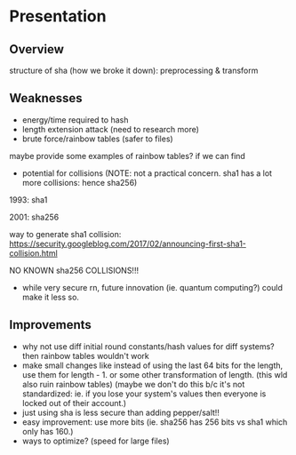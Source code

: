 # Presentation

## Overview

structure of sha (how we broke it down): preprocessing & transform

## Weaknesses

- energy/time required to hash
- length extension attack (need to research more)
- brute force/rainbow tables (safer to files)

maybe provide some examples of rainbow tables? if we can find

- potential for collisions (NOTE: not a practical concern. sha1 has a lot more collisions: hence sha256)
  
1993: sha1
  
2001: sha256

way to generate sha1 collision: https://security.googleblog.com/2017/02/announcing-first-sha1-collision.html

NO KNOWN sha256 COLLISIONS!!!

- while very secure rn, future innovation (ie. quantum computing?) could make it less so.

## Improvements

- why not use diff initial round constants/hash values for diff systems? then rainbow tables wouldn't work
- make small changes like instead of using the last 64 bits for the length, use them for length - 1. or some other transformation of length. (this wld also ruin rainbow tables)
(maybe we don't do this b/c it's not standardized: ie. if you lose your system's values then everyone is locked out of their account.)
- just using sha is less secure than adding pepper/salt!!
- easy improvement: use more bits (ie. sha256 has 256 bits vs sha1 which only has 160.)
- ways to optimize? (speed for large files)
